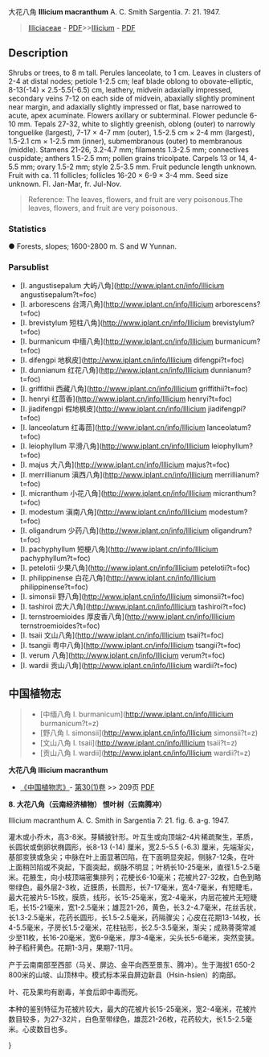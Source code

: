 大花八角 **Illicium macranthum** A. C. Smith Sargentia. 7: 21. 1947.

> [Illiciaceae](http://www.iplant.cn/info/Illiciaceae?t=foc) - [PDF](http://www.iplant.cn/foc/pdf/Illiciaceae.pdf)>>[Illicium](http://www.iplant.cn/info/Illicium?t=foc) - [PDF](http://www.iplant.cn/foc/pdf/Illicium.pdf)

## Description

Shrubs or trees, to 8 m tall. Perules lanceolate, to 1 cm. Leaves in clusters of 2-4 at distal nodes; petiole 1-2.5 cm; leaf blade oblong to obovate-elliptic, 8-13(-14) × 2.5-5.5(-6.5) cm, leathery, midvein adaxially impressed, secondary veins 7-12 on each side of midvein, abaxially slightly prominent near margin, and adaxially slightly impressed or flat, base narrowed to acute, apex acuminate. Flowers axillary or subterminal. Flower peduncle 6-10 mm. Tepals 27-32, white to slightly greenish, oblong (outer) to narrowly tonguelike (largest), 7-17 × 4-7 mm (outer), 1.5-2.5 cm × 2-4 mm (largest), 1.5-2.1 cm × 1-2.5 mm (inner), submembranous (outer) to membranous (middle). Stamens 21-26, 3.2-4.7 mm; filaments 1.3-2.5 mm; connectives cuspidate; anthers 1.5-2.5 mm; pollen grains tricolpate. Carpels 13 or 14, 4-5.5 mm; ovary 1.5-2 mm; style 2.5-3.5 mm. Fruit peduncle length unknown. Fruit with ca. 11 follicles; follicles 16-20 × 6-9 × 3-4 mm. Seed size unknown. Fl. Jan-Mar, fr. Jul-Nov.


> Reference: 
> The leaves, flowers, and fruit are very poisonous.The leaves, flowers, and fruit are very poisonous.

### Statistics
● Forests, slopes; 1600-2800 m. S and W Yunnan.

### Parsublist

* [I.  angustisepalum  大屿八角](http://www.iplant.cn/info/Illicium angustisepalum?t=foc)
* [I.  arborescens  台湾八角](http://www.iplant.cn/info/Illicium arborescens?t=foc)
* [I.  brevistylum  短柱八角](http://www.iplant.cn/info/Illicium brevistylum?t=foc)
* [I.  burmanicum  中缅八角](http://www.iplant.cn/info/Illicium burmanicum?t=foc)
* [I.  difengpi  地枫皮](http://www.iplant.cn/info/Illicium difengpi?t=foc)
* [I.  dunnianum  红花八角](http://www.iplant.cn/info/Illicium dunnianum?t=foc)
* [I.  griffithii  西藏八角](http://www.iplant.cn/info/Illicium griffithii?t=foc)
* [I.  henryi  红茴香](http://www.iplant.cn/info/Illicium henryi?t=foc)
* [I.  jiadifengpi  假地枫皮](http://www.iplant.cn/info/Illicium jiadifengpi?t=foc)
* [I.  lanceolatum  红毒茴](http://www.iplant.cn/info/Illicium lanceolatum?t=foc)
* [I.  leiophyllum  平滑八角](http://www.iplant.cn/info/Illicium leiophyllum?t=foc)
* [I.  majus  大八角](http://www.iplant.cn/info/Illicium majus?t=foc)
* [I.  merrillianum  滇西八角](http://www.iplant.cn/info/Illicium merrillianum?t=foc)
* [I.  micranthum  小花八角](http://www.iplant.cn/info/Illicium micranthum?t=foc)
* [I.  modestum  滇南八角](http://www.iplant.cn/info/Illicium modestum?t=foc)
* [I.  oligandrum  少药八角](http://www.iplant.cn/info/Illicium oligandrum?t=foc)
* [I.  pachyphyllum  短梗八角](http://www.iplant.cn/info/Illicium pachyphyllum?t=foc)
* [I.  petelotii  少果八角](http://www.iplant.cn/info/Illicium petelotii?t=foc)
* [I.  philippinense  白花八角](http://www.iplant.cn/info/Illicium philippinense?t=foc)
* [I.  simonsii  野八角](http://www.iplant.cn/info/Illicium simonsii?t=foc)
* [I.  tashiroi  峦大八角](http://www.iplant.cn/info/Illicium tashiroi?t=foc)
* [I.  ternstroemioides  厚皮香八角](http://www.iplant.cn/info/Illicium ternstroemioides?t=foc)
* [I.  tsaii  文山八角](http://www.iplant.cn/info/Illicium tsaii?t=foc)
* [I.  tsangii  粤中八角](http://www.iplant.cn/info/Illicium tsangii?t=foc)
* [I.  verum  八角](http://www.iplant.cn/info/Illicium verum?t=foc)
* [I.  wardii  贡山八角](http://www.iplant.cn/info/Illicium wardii?t=foc)


## 中国植物志

> * [中缅八角  I.  burmanicum](http://www.iplant.cn/info/Illicium burmanicum?t=z)
> * [野八角  I.  simonsii](http://www.iplant.cn/info/Illicium simonsii?t=z)
> * [文山八角  I.  tsaii](http://www.iplant.cn/info/Illicium tsaii?t=z)
> * [贡山八角  I.  wardii](http://www.iplant.cn/info/Illicium wardii?t=z)


**大花八角 Illicium macranthum**

* [《中国植物志》](http://www.iplant.cn/frps)- [第30(1)卷](http://www.iplant.cn/frps/vol/30(1)) >> 209页 [PDF](http://www.iplant.cn/frps/pdf/30(1)/209.PDF)


**8. 大花八角（云南经济植物） 恨叶树（云南腾冲）**

Illicium macranthum A. C. Smith in Sargentia 7: 21. fig. 6. a-g. 1947.

灌木或小乔木，高3-8米。芽鳞披针形。叶互生或向顶端2-4片稀疏聚生，革质，长圆状或倒卵状椭圆形，长8-13 (-14) 厘米，宽2.5-5.5 (-6.3) 厘米，先端渐尖，基部变狭或急尖；中脉在叶上面显著凹陷，在下面明显突起，侧脉7-12条，在叶上面稍凹陷或不突起，下面突起，纲脉不明显；叶柄长10-25毫米，直径1.5-2.5毫米。花腋生，向小枝顶端密集排列；花梗长6-10毫米；花被片27-32枚，白色到略带绿色，最外层2-3枚，近膜质，长圆形，长7-17毫米，宽4-7毫米，有短睫毛，最大花被片5-15枚，膜质，线形，长15-25毫米，宽2-4毫米，内层花被片无短睫毛，长15-21毫米，宽1-2.5毫米；雄蕊21-26，黄色，长3.2-4.7毫米，花丝舌状，长1.3-2.5毫米，花药长圆形，长1.5-2.5毫米，药隔骤尖；心皮在花期13-14枚，长4-5.5毫米，子房长1.5-2毫米，花柱钻形，长2.5-3.5毫米，渐尖；成熟蓇葖常减少至11枚，长16-20毫米，宽6-9毫米，厚3-4毫米，尖头长5-6毫米，突然变狭。种子稻秆黄色。花期1-3月，果期7-11月。

产于云南南部至西部（马关、屏边、金平向西至景东、腾冲）。生于海拔1 650-2 800米的山坡、山顶林中。模式标本采自屏边新县（Hsin-hsien）的南部。

叶、花及果均有剧毒，羊食后即中毒而死。

本种的鉴别特征为花被片较大，最大的花被片长15-25毫米，宽2-4毫米，花被片数目较多，为27-32片，白色至带绿色，雄蕊21-26枚，花药较大，长1.5-2.5毫米。心皮数目也多。

}
